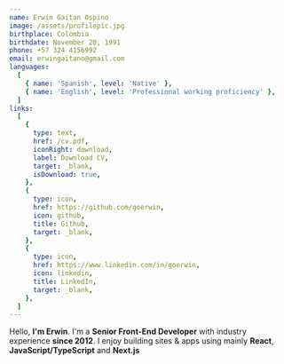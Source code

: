 ```yaml
---
name: Erwin Gaitan Ospino
image: /assets/profilepic.jpg
birthplace: Colombia
birthdate: November 20, 1991
phone: +57 324 4156992
email: erwingaitano@gmail.com
languages:
  [
    { name: 'Spanish', level: 'Native' },
    { name: 'English', level: 'Professional working proficiency' },
  ]
links:
  [
    {
      type: text,
      href: /cv.pdf,
      iconRight: download,
      label: Download CV,
      target: _blank,
      isDownload: true,
    },
    {
      type: icon,
      href: https://github.com/goerwin,
      icon: github,
      title: Github,
      target: _blank,
    },
    {
      type: icon,
      href: https://www.linkedin.com/in/goerwin,
      icon: linkedin,
      title: LinkedIn,
      target: _blank,
    },
  ]
---
```


Hello, **I'm Erwin**. I'm a **Senior Front-End Developer** with industry experience **since 2012**. I enjoy building sites & apps using mainly **React**, **JavaScript/TypeScript** and **Next.js**
